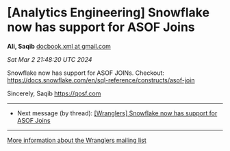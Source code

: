 


[Analytics Engineering] Snowflake now has support for ASOF Joins
================================================================


**Ali, Saqib**
[docbook.xml at gmail.com](mailto:wranglers%40analyticsengineering.net?Subject=Re%3A%20%5BWranglers%5D%20Snowflake%20now%20has%20support%20for%20ASOF%20Joins&In-Reply-To=%3CCABDm0O9TrrD07Qsq_WauDPhNrXKAdaE4vpO1iT7Wj86fuxhM9Q%40mail.gmail.com%3E "[Wranglers] Snowflake now has support for ASOF Joins")   

*Sat Mar 2 21:48:20 UTC 2024*  

Snowflake now has support for ASOF JOINs. Checkout:
<https://docs.snowflake.com/en/sql-reference/constructs/asof-join>

Sincerely,
Saqib
<https://qosf.com>
  
  




---


* Next message (by thread): [[Wranglers] Snowflake now has support for ASOF Joins](000054.html)




---


[More information about the Wranglers
mailing list](https://analyticsengineering.net/mailman/listinfo/wranglers)  




